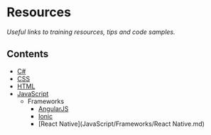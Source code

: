 # Resources

*Useful links to training resources, tips and code samples.*

## Contents

- [C#](C#/README.md)
- [CSS](CSS/README.md)
- [HTML](HTML/README.md)
- [JavaScript](JavaScript/README.md)
  - Frameworks
    - [AngularJS](JavaScript/Frameworks/AngularJS.md)
    - [Ionic](JavaScript/Frameworks/Ionic.md)
    - [React Native](JavaScript/Frameworks/React Native.md)
